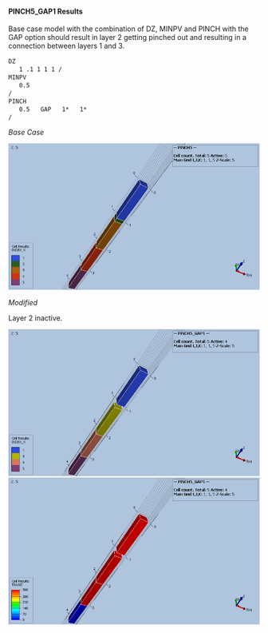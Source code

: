 #### PINCH5_GAP1 Results
Base case model with the combination of DZ, MINPV and PINCH with the GAP option should result in layer 2 getting
pinched out and resulting in a connection between layers 1 and 3.
```
DZ
   1 .1 1 1 1 /
MINPV
   0.5
/
PINCH
   0.5   GAP   1*   1*
/
```
_Base Case_

![](REF/PINCH05_INDEX.png)

_Modified_

Layer 2 inactive.

![](REF/PINCH05_GAP1_INDEX.png)
![](REF/PINCH05_GAP1_TRANZ.png)

